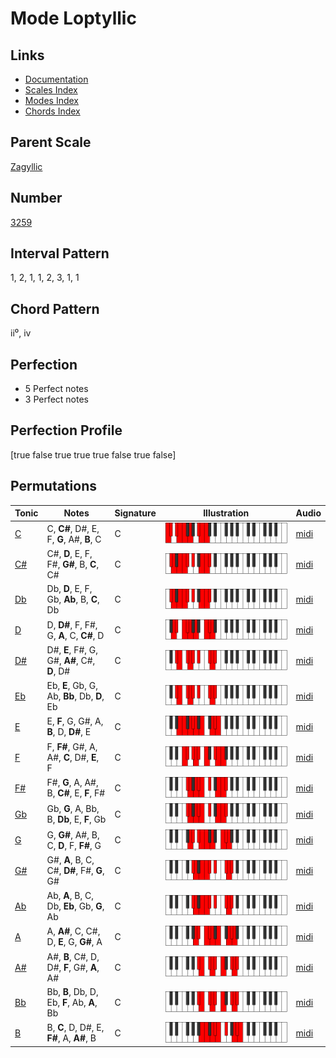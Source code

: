 # Mode Loptyllic

## Links

- [Documentation](README.md)
- [Scales Index](Scales.md)
- [Modes Index](Modes.md)
- [Chords Index](Chords.md)

## Parent Scale

[Zagyllic](ScaleZagyllic.md)

## Number

[3259](https://ianring.com/musictheory/scales/3259)

## Interval Pattern

1, 2, 1, 1, 2, 3, 1, 1

## Chord Pattern

ii⁰, iv

## Perfection

- 5 Perfect notes
- 3 Perfect notes

## Perfection Profile

[true false true true true false true false]

## Permutations

| Tonic | Notes | Signature | Illustration | Audio |
|-------|-------|-----------|--------------|-------|
| [C](ModeCNaturalLoptyllic.md) | C, **C#**, D#, E, F, **G**, A#, **B**, C | C | ![CNaturalLoptyllic](ModeCNaturalLoptyllic.png) | [midi](https://github.com/edipermadi/music/blob/main/docs/ModeCNaturalLoptyllic.mid?raw=true) |
| [C#](ModeCSharpLoptyllic.md) | C#, **D**, E, F, F#, **G#**, B, **C**, C# | C | ![CSharpLoptyllic](ModeCSharpLoptyllic.png) | [midi](https://github.com/edipermadi/music/blob/main/docs/ModeCSharpLoptyllic.mid?raw=true) |
| [Db](ModeDFlatLoptyllic.md) | Db, **D**, E, F, Gb, **Ab**, B, **C**, Db | C | ![DFlatLoptyllic](ModeDFlatLoptyllic.png) | [midi](https://github.com/edipermadi/music/blob/main/docs/ModeDFlatLoptyllic.mid?raw=true) |
| [D](ModeDNaturalLoptyllic.md) | D, **D#**, F, F#, G, **A**, C, **C#**, D | C | ![DNaturalLoptyllic](ModeDNaturalLoptyllic.png) | [midi](https://github.com/edipermadi/music/blob/main/docs/ModeDNaturalLoptyllic.mid?raw=true) |
| [D#](ModeDSharpLoptyllic.md) | D#, **E**, F#, G, G#, **A#**, C#, **D**, D# | C | ![DSharpLoptyllic](ModeDSharpLoptyllic.png) | [midi](https://github.com/edipermadi/music/blob/main/docs/ModeDSharpLoptyllic.mid?raw=true) |
| [Eb](ModeEFlatLoptyllic.md) | Eb, **E**, Gb, G, Ab, **Bb**, Db, **D**, Eb | C | ![EFlatLoptyllic](ModeEFlatLoptyllic.png) | [midi](https://github.com/edipermadi/music/blob/main/docs/ModeEFlatLoptyllic.mid?raw=true) |
| [E](ModeENaturalLoptyllic.md) | E, **F**, G, G#, A, **B**, D, **D#**, E | C | ![ENaturalLoptyllic](ModeENaturalLoptyllic.png) | [midi](https://github.com/edipermadi/music/blob/main/docs/ModeENaturalLoptyllic.mid?raw=true) |
| [F](ModeFNaturalLoptyllic.md) | F, **F#**, G#, A, A#, **C**, D#, **E**, F | C | ![FNaturalLoptyllic](ModeFNaturalLoptyllic.png) | [midi](https://github.com/edipermadi/music/blob/main/docs/ModeFNaturalLoptyllic.mid?raw=true) |
| [F#](ModeFSharpLoptyllic.md) | F#, **G**, A, A#, B, **C#**, E, **F**, F# | C | ![FSharpLoptyllic](ModeFSharpLoptyllic.png) | [midi](https://github.com/edipermadi/music/blob/main/docs/ModeFSharpLoptyllic.mid?raw=true) |
| [Gb](ModeGFlatLoptyllic.md) | Gb, **G**, A, Bb, B, **Db**, E, **F**, Gb | C | ![GFlatLoptyllic](ModeGFlatLoptyllic.png) | [midi](https://github.com/edipermadi/music/blob/main/docs/ModeGFlatLoptyllic.mid?raw=true) |
| [G](ModeGNaturalLoptyllic.md) | G, **G#**, A#, B, C, **D**, F, **F#**, G | C | ![GNaturalLoptyllic](ModeGNaturalLoptyllic.png) | [midi](https://github.com/edipermadi/music/blob/main/docs/ModeGNaturalLoptyllic.mid?raw=true) |
| [G#](ModeGSharpLoptyllic.md) | G#, **A**, B, C, C#, **D#**, F#, **G**, G# | C | ![GSharpLoptyllic](ModeGSharpLoptyllic.png) | [midi](https://github.com/edipermadi/music/blob/main/docs/ModeGSharpLoptyllic.mid?raw=true) |
| [Ab](ModeAFlatLoptyllic.md) | Ab, **A**, B, C, Db, **Eb**, Gb, **G**, Ab | C | ![AFlatLoptyllic](ModeAFlatLoptyllic.png) | [midi](https://github.com/edipermadi/music/blob/main/docs/ModeAFlatLoptyllic.mid?raw=true) |
| [A](ModeANaturalLoptyllic.md) | A, **A#**, C, C#, D, **E**, G, **G#**, A | C | ![ANaturalLoptyllic](ModeANaturalLoptyllic.png) | [midi](https://github.com/edipermadi/music/blob/main/docs/ModeANaturalLoptyllic.mid?raw=true) |
| [A#](ModeASharpLoptyllic.md) | A#, **B**, C#, D, D#, **F**, G#, **A**, A# | C | ![ASharpLoptyllic](ModeASharpLoptyllic.png) | [midi](https://github.com/edipermadi/music/blob/main/docs/ModeASharpLoptyllic.mid?raw=true) |
| [Bb](ModeBFlatLoptyllic.md) | Bb, **B**, Db, D, Eb, **F**, Ab, **A**, Bb | C | ![BFlatLoptyllic](ModeBFlatLoptyllic.png) | [midi](https://github.com/edipermadi/music/blob/main/docs/ModeBFlatLoptyllic.mid?raw=true) |
| [B](ModeBNaturalLoptyllic.md) | B, **C**, D, D#, E, **F#**, A, **A#**, B | C | ![BNaturalLoptyllic](ModeBNaturalLoptyllic.png) | [midi](https://github.com/edipermadi/music/blob/main/docs/ModeBNaturalLoptyllic.mid?raw=true) |
